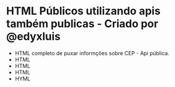 # HTML Públicos utilizando apis também publicas - Criado por @edyxluis

- HTML completo de puxar informções sobre CEP - Api pública.
- HTML
- HTML
- HTML
- HYML
